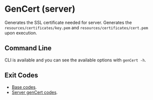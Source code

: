 # GenCert (server)

Generates the SSL certificate needed for server. Generates the `resources/certificates/key.pem`
and `resources/certificates/cert.pem` upon execution.

## Command Line

CLI is available and you can see the available options with
`genCert -h`.

## Exit Codes

* [Base codes](/common/errors.go).
* [Server genCert codes](internal/errors.go).